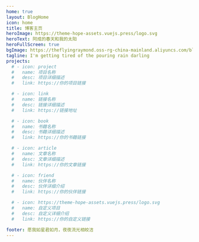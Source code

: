 ```yaml
---
home: true
layout: BlogHome
icon: home
title: 博客主页
heroImage: https://theme-hope-assets.vuejs.press/logo.svg
heroText: 阿成的春天和我的太阳
heroFullScreen: true
bgImage: https://theflyingraymond.oss-rg-china-mainland.aliyuncs.com/blog-image.png
tagline: I'm getting tired of the pouring rain darling
projects:
  # - icon: project
  #   name: 项目名称
  #   desc: 项目详细描述
  #   link: https://你的项目链接

  # - icon: link
  #   name: 链接名称
  #   desc: 链接详细描述
  #   link: https://链接地址

  # - icon: book
  #   name: 书籍名称
  #   desc: 书籍详细描述
  #   link: https://你的书籍链接

  # - icon: article
  #   name: 文章名称
  #   desc: 文章详细描述
  #   link: https://你的文章链接

  # - icon: friend
  #   name: 伙伴名称
  #   desc: 伙伴详细介绍
  #   link: https://你的伙伴链接

  # - icon: https://theme-hope-assets.vuejs.press/logo.svg
  #   name: 自定义项目
  #   desc: 自定义详细介绍
  #   link: https://你的自定义链接

footer: 愿我如星君如月，夜夜流光相皎洁
---
```


